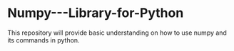 # Numpy---Library-for-Python
This repository will provide basic understanding on how to use numpy and its commands in python.
